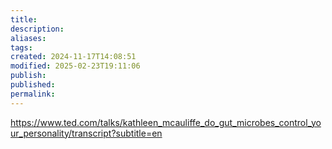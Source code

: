 ```yaml
---
title: 
description: 
aliases: 
tags: 
created: 2024-11-17T14:08:51
modified: 2025-02-23T19:11:06
publish: 
published: 
permalink: 
---
```



https://www.ted.com/talks/kathleen_mcauliffe_do_gut_microbes_control_your_personality/transcript?subtitle=en

